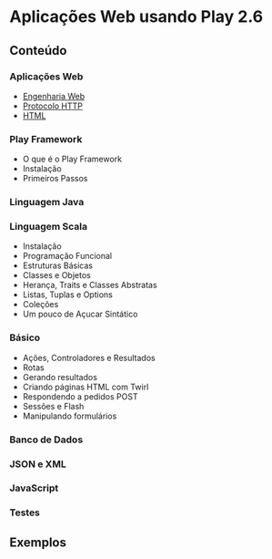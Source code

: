 # Aplicações Web usando Play 2.6

## Conteúdo

### Aplicações Web
  - [Engenharia Web](conteudo/aplicacoesweb.md)
  - [Protocolo HTTP](conteudo/http.md)
  - [HTML](conteudo/html.md)

### Play Framework
  - O que é o Play Framework
  - Instalação
  - Primeiros Passos

### Linguagem Java

### Linguagem Scala
  - Instalação
  - Programação Funcional
  - Estruturas Básicas
  - Classes e Objetos
  - Herança, Traits e Classes Abstratas
  - Listas, Tuplas e Options
  - Coleções
  - Um pouco de Açucar Sintático

### Básico
  - Ações, Controladores e Resultados
  - Rotas
  - Gerando resultados
  - Criando páginas HTML com Twirl
  - Respondendo a pedidos POST
  - Sessões e Flash
  - Manipulando formulários

### Banco de Dados

### JSON e XML

### JavaScript

### Testes

## Exemplos
